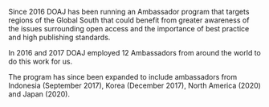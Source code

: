 Since 2016 DOAJ has been running an Ambassador program that targets regions of the Global South that could benefit from greater awareness of the issues surrounding open access and the importance of best practice and high publishing standards.

In 2016 and 2017 DOAJ employed 12 Ambassadors from around the world to do this work for us.

The program has since been expanded to include ambassadors from Indonesia (September 2017), Korea (December 2017), North America (2020) and Japan (2020).
